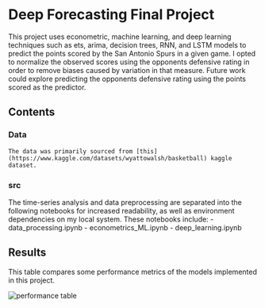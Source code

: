 # Deep Forecasting Final Project

This project uses econometric, machine learning, and deep learning techniques such as ets, arima, decision trees, RNN, and LSTM models to predict the points scored by the San Antonio Spurs in a given game. I opted to normalize the observed scores using the opponents defensive rating in order to remove biases caused by variation in that measure. Future work could explore predicting the opponents defensive rating using the points scored as the predictor.

## Contents

### Data

    The data was primarily sourced from [this](https://www.kaggle.com/datasets/wyattowalsh/basketball) kaggle dataset.

### src

The time-series analysis and data preprocessing are separated into the following notebooks for increased readability, as well as environment dependencies on my local system. These notebooks include:
    - data_processing.ipynb
    - econometrics_ML.ipynb
    - deep_learning.ipynb

## Results

This table compares some performance metrics of the models implemented in this project.

![performance table](..\\data\\table.png "Title")
